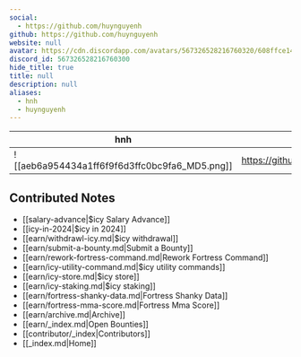 ```yaml
---
social: 
  - https://github.com/huynguyenh
github: https://github.com/huynguyenh
website: null
avatar: https://cdn.discordapp.com/avatars/567326528216760320/608ffce140ad8830f6e2308763c7a127
discord_id: 567326528216760300
hide_title: true
title: null
description: null
aliases: 
  - hnh
  - huynguyenh
---
```

<div class="profile"/>

| hnh                                                                                                        | contact                       |
| ---------------------------------------------------------------------------------------------------------- | ----------------------------- |
| ![[aeb6a954434a1ff6f9f6d3ffc0bc9fa6_MD5.png]]| https://github.com/huynguyenh |

## Contributed Notes

- [[salary-advance|$icy Salary Advance]]
- [[icy-in-2024|$icy in 2024]]
- [[earn/withdrawl-icy.md|$icy withdrawal]]
- [[earn/submit-a-bounty.md|Submit a Bounty]]
- [[earn/rework-fortress-command.md|Rework Fortress Command]]
- [[earn/icy-utility-command.md|$icy utility commands]]
- [[earn/icy-store.md|$icy store]]
- [[earn/icy-staking.md|$icy staking]]
- [[earn/fortress-shanky-data.md|Fortress Shanky Data]]
- [[earn/fortress-mma-score.md|Fortress Mma Score]]
- [[earn/archive.md|Archive]]
- [[earn/_index.md|Open Bounties]]
- [[contributor/_index|Contributors]]
- [[_index.md|Home]]